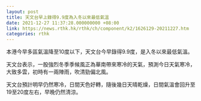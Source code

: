 ```yaml
---
layout: post
title: 天文台早上錄得9.9度為入冬以來最低氣溫
date: 2021-12-27 11:37:28.000000000 +08:00
link: https://news.rthk.hk/rthk/ch/component/k2/1626129-20211227.htm
categories: rthk
---
```


本港今早多區氣溫降至10度以下，天文台今早錄得9.9度，是入冬以來最低氣溫。

天文台表示，一股強烈冬季季候風正為華南帶來寒冷的天氣，預測今日天氣寒冷，大致多雲，初時有一兩陣雨，吹清勁偏北風。

天文台預計明早仍然寒冷，日間天色好轉，隨後幾日天晴乾燥，日間氣溫會回升至19至20度左右，早晚仍然清涼。
